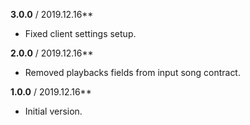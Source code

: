 ﻿**3.0.0** / 2019.12.16**
* Fixed client settings setup.

**2.0.0** / 2019.12.16**
* Removed playbacks fields from input song contract.

**1.0.0** / 2019.12.16**
* Initial version.
